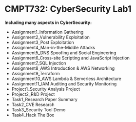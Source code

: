 # CMPT732: CyberSecurity Lab1

**Including many aspects in CyberSecurity:**

* Assignment1_Information Gathering
* Assignment2_Vulnerability Exploitation
* Assignment3_Post Exploitation
* Assignment4_Man-in-the-Middle Attacks
* Assignment5_DNS Spoofing and Social Engineering
* Assignment6_Cross-site Scripting and JavaScript Injection
* Assignment7_SQL Injection
* Assignment8_AWS Introduction & AWS Networking
* Assignment9_Terraform
* Assignment10_AWS Lambda & Serverless Architecture
* Assignment11_IAM Auditing and Security Monitoring
* Project1_Security Analysis Project
* Project2_R&D Project
* Task1_Research Paper Summary
* Task2_CVE Research
* Task3_Security Tool Demo
* Task4_Hack The Box